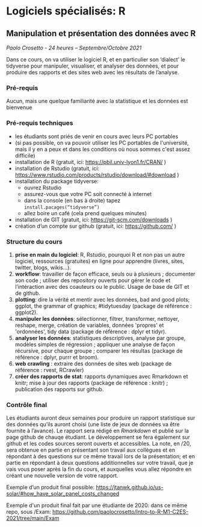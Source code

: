 # Logiciels spécialisés: R
## Manipulation et présentation des données avec R

*Paolo Crosetto - 24 heures – Septembre/Octobre 2021*

Dans ce cours, on va utiliser le logiciel R, et en particulier son ‘dialect’ le tidyverse pour manipuler, visualiser, et analyser des données, et pour produire des rapports et des sites web avec les résultats de l’analyse. 

### Pré-requis

Aucun, mais une quelque familiarité avec la statistique et les données est bienvenue

### Pré-requis techniques

- les étudiants sont priés de venir en cours avec leurs PC portables
- (si pas possible, on va pouvoir utiliser les PC portables de l'université, mais il y en a peux et dans les conditions où nous sommes c'est assez difficile)
- installation de R (gratuit, ici: https://pbil.univ-lyon1.fr/CRAN/ )
- installation de Rstudio (gratuit, ici: https://www.rstudio.com/products/rstudio/download/#download )
- installation du package tidyverse:
    - ouvrez Rstudio
    - assurez-vous que votre PC soit connecté à internet
    - dans la console (en bas à droite) tapez ```install.pacages(“tidyverse”)```
    - allez boire un café (cela prend quelques minutes)
- installation de GIT (gratuit, ici: https://git-scm.com/downloads )
- création d’un compte sur github (gratuit, ici: https://github.com/ )

### Structure du cours
   
1. **prise en main du logiciel**: R, Rstudio, pourquoi R et non pas un autre logiciel, ressources (gratuites) en ligne pour apprendre (livres, sites, twitter, blogs, wikis…).
2. **workflow**: travailler de façon efficace, seuls ou à plusieurs ; documenter son code ; utiliser des repository ouverts pour gérer le code et l’intéraction avec des coauteurs ou le public. Usage de base de GIT et de github.
3. **plotting**: dire la vérité et mentir avec les données, bad and good plots; ggplot, the grammar of graphics; #tidytuesday (package de référence : ggplot2).
4. **manipuler les données**: sélectionner, filtrer, transformer, nettoyer, reshape, merge, création de variables, données 'propres' et 'ordonnées', tidy data (package de référence : dplyr et tidyr).
5. **analyser les données**: statistiques descriptives, analyse par groupe, modèles simples de régression ; appliquer une analyse de façon récursive, pour chaque groupe ; comparer les résultas (package de référence : dplyr, purrr et broom).
6. **web crawling** : extraire des données de sites web (package de référence : rvest, RCrawler)
7. **créer des rapports de stat**: rapports dynamiques avec Rmarkdown et knitr; mise à jour des rapports (package de référence : knitr) ; publication des rapports sur github.

### Contrôle final

Les étudiants auront deux semaines pour produire un rapport statistique sur des données qu’ils auront choisi (une liste de jeux de données va être fournite à l’avance). Le rapport sera rédigé en *Rmarkdown* et publié sur la page github de chauqe étudiant. Le développement se fera également sur github et les codes sources seront ouverts et accessibles. La note, en /20, sera obtenue en partie en présentant son travail aux collègues et en répondant à des questions sur ce même travail lors de la présentation; et en partie en répondant à deux questions additionnelles sur votre travail, que je vais vous poser après la fin du cours, et auxquelles vous allez répondre en créant une nouvelle version de votre rapport.

Exemple d’un produit final possible: https://jtanwk.github.io/us-solar/#how_have_solar_panel_costs_changed 

Exemple d'un produit final fait par une étudiante de 2020: dans ce même repo, sous /Exam: https://github.com/paolocrosetto/Intro-to-R-M1-C2ES-2021/tree/main/Exam